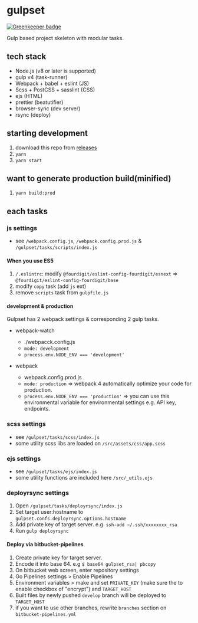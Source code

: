 # gulpset

[![Greenkeeper badge](https://badges.greenkeeper.io/fourdigit/gulpset.svg)](https://greenkeeper.io/)

Gulp based project skeleton with modular tasks.

## tech stack

- Node.js (v8 or later is supported)
- gulp v4 (task-runner)
- Webpack + babel + eslint (JS)
- Scss + PostCSS + sasslint (CSS)
- ejs (HTML)
- prettier (beatutifier)
- browser-sync (dev server)
- rsync (deploy)

## starting development

1. download this repo from [releases](https://github.com/fourdigit/gulpset/releases)
2. `yarn`
3. `yarn start`

## want to generate production build(minified)

1. `yarn build:prod`

## each tasks

### js settings

- see `/webpack.config.js`, `/webpack.config.prod.js` & `/gulpset/tasks/scripts/index.js`

#### When you use ES5

1. `/.eslintrc`: modify `@fourdigit/eslint-config-fourdigit/esnext` => `@fourdigit/eslint-config-fourdigit/base`
2. modify `copy` task (add `js` ext)
3. remove `scripts` task from `gulpfile.js`

#### development & production

Gulpset has 2 webpack settings & corresponding 2 gulp tasks.

- webpack-watch
  - ./webpacck.config.js
  - `mode: development`
  - `process.env.NODE_ENV === 'development'`

- webpack
  - webpack.config.prod.js
  - `mode: production` => webpack 4 automatically optimize your code for production.
  - `process.env.NODE_ENV === 'production'` => you can use this environmental variable for environmental settings e.g. API key, endpoints.


### scss settings

- see `/gulpset/tasks/scss/index.js`
- some utility scss libs are loaded on `/src/assets/css/app.scss`

### ejs settings

- see `/gulpset/tasks/ejs/index.js`
- some utility functions are included here `/src/_utils.ejs`

### deployrsync settings

1. Open `/gulpset/tasks/deployrsync/index.js`
2. Set target user:hostname to `gulpset.confs.deployrsync.options.hostname`
3. Add private key of target server. e.g. `ssh-add ~/.ssh/xxxxxxxx_rsa`
4. Run `gulp deployrsync`

#### Deploy via bitbucket-pipelines

1. Create private key for target server.
2. Encode it into base 64. e.g `$ base64 gulpset_rsa| pbcopy`
3. On bitbucket web screen, enter repository settings
4. Go Pipelines settings > Enable Pipelines
5. Environment variables > make and set `PRIVATE_KEY` (make sure the to enable checkbox of "encrypt") and `TARGET_HOST`
6. Built files by newly pushed `develop` branch will be deployed to `TARGET_HOST`
7. if you want to use other branches, rewrite `branches` section on `bitbucket-pipelines.yml`
